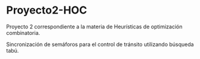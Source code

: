 # Proyecto2-HOC
Proyecto 2 correspondiente a la materia de Heurísticas de optimización combinatoria.

Sincronización de semáforos para el control de tránsito utilizando búsqueda tabú.
